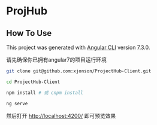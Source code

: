 # ProjHub




## How To Use

This project was generated with [Angular CLI](https://github.com/angular/angular-cli) version 7.3.0.

请先确保你已拥有angular7的项目运行环境

```bash
git clone git@github.com:xjonson/ProjectHub-Client.git

cd ProjectHub-Client

npm install # 或 cnpm install

ng serve 
```
然后打开 [http://localhost:4200/](http://localhost:4200/) 即可预览效果

